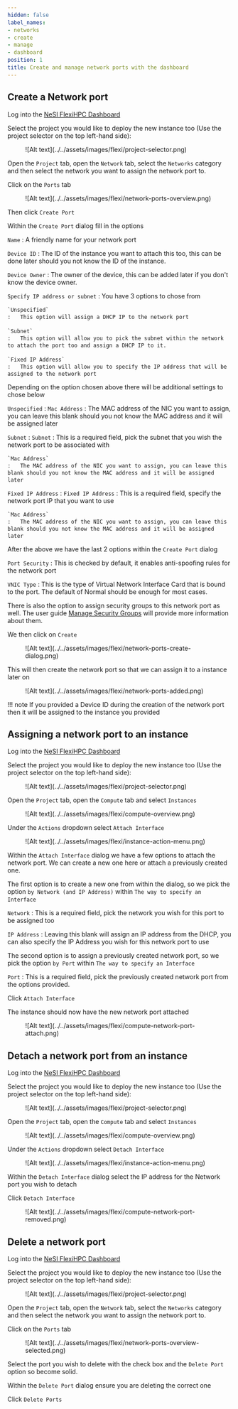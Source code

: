 ```yaml
---
hidden: false
label_names:
- networks
- create
- manage
- dashboard
position: 1
title: Create and manage network ports with the dashboard
---
```


## Create a Network port

Log into the [NeSI FlexiHPC Dashboard](https://dashboard.cloud.nesi.org.nz/)

Select the project you would like to deploy the new instance too (Use the project selector on the top left-hand side):

<figure markdown>
  ![Alt text](../../assets/images/flexi/project-selector.png)
</figure>

Open the `Project` tab, open the `Network` tab, select the `Networks` category and then select the network you want to assign the network port to.

Click on the `Ports` tab

<figure markdown>
  ![Alt text](../../assets/images/flexi/network-ports-overview.png)
</figure>

Then click `Create Port`

Within the `Create Port` dialog fill in the options

`Name`
:   A friendly name for your network port

`Device ID`
:   The ID of the instance you want to attach this too, this can be done later should you not know the ID of the instance.

`Device Owner`
:   The owner of the device, this can be added later if you don't know the device owner.

`Specify IP address or subnet`
:   You have 3 options to chose from

    `Unspecified`
    :   This option will assign a DHCP IP to the network port

    `Subnet`
    :   This option will allow you to pick the subnet within the network to attach the port too and assign a DHCP IP to it.

    `Fixed IP Address`
    :   This option will allow you to specify the IP address that will be assigned to the network port

Depending on the option chosen above there will be additional settings to chose below

`Unspecified`
:   `Mac Address`
    :   The MAC address of the NIC you want to assign, you can leave this blank should you not know the MAC address and it will be assigned later

`Subnet`
:   `Subnet`
    :   This is a required field, pick the subnet that you wish the network port to be associated with

    `Mac Address`
    :   The MAC address of the NIC you want to assign, you can leave this blank should you not know the MAC address and it will be assigned later

`Fixed IP Address`
:   `Fixed IP Address`
    :   This is a required field, specify the network port IP that you want to use

    `Mac Address`
    :   The MAC address of the NIC you want to assign, you can leave this blank should you not know the MAC address and it will be assigned later

After the above we have the last 2 options within the `Create Port` dialog

`Port Security`
:   This is checked by default, it enables anti-spoofing rules for the network port

`VNIC Type`
:   This is the type of Virtual Network Interface Card that is bound to the port. The default of Normal should be enough for most cases.

There is also the option to assign security groups to this network port as well. The user guide [Manage Security Groups](manage-security-groups-with-the-dashboard.md) will provide more information about them.

We then click on `Create`

<figure markdown>
  ![Alt text](../../assets/images/flexi/network-ports-create-dialog.png)
</figure>

This will then create the network port so that we can assign it to a instance later on

<figure markdown>
  ![Alt text](../../assets/images/flexi/network-ports-added.png)
</figure>

!!! note
    If you provided a Device ID during the creation of the network port then it will be assigned to the instance you provided

## Assigning a network port to an instance

Log into the [NeSI FlexiHPC Dashboard](https://dashboard.cloud.nesi.org.nz/)

Select the project you would like to deploy the new instance too (Use the project selector on the top left-hand side):

<figure markdown>
  ![Alt text](../../assets/images/flexi/project-selector.png)
</figure>

Open the `Project` tab, open the `Compute` tab and select `Instances`

<figure markdown>
  ![Alt text](../../assets/images/flexi/compute-overview.png)
</figure>

Under the `Actions` dropdown select `Attach Interface`

<figure markdown>
  ![Alt text](../../assets/images/flexi/instance-action-menu.png)
</figure>

Within the `Attach Interface` dialog we have a few options to attach the network port. We can create a new one here or attach a previously created one.

The first option is to create a new one from within the dialog, so we pick the option `by Network (and IP Address)` within `The way to specify an Interface`

`Network`
:   This is a required field, pick the network you wish for this port to be assigned too

`IP Address`
:   Leaving this blank will assign an IP address from the DHCP, you can also specify the IP Address you wish for this network port to use

The second option is to assign a previously created network port, so we pick the option `by Port` within `The way to specify an Interface`

`Port`
:   This is a required field, pick the previously created network port from the options provided.

Click `Attach Interface`

The instance should now have the new network port attached

<figure markdown>
  ![Alt text](../../assets/images/flexi/compute-network-port-attach.png)
</figure>

## Detach a network port from an instance

Log into the [NeSI FlexiHPC Dashboard](https://dashboard.cloud.nesi.org.nz/)

Select the project you would like to deploy the new instance too (Use the project selector on the top left-hand side):

<figure markdown>
  ![Alt text](../../assets/images/flexi/project-selector.png)
</figure>

Open the `Project` tab, open the `Compute` tab and select `Instances`

<figure markdown>
  ![Alt text](../../assets/images/flexi/compute-overview.png)
</figure>

Under the `Actions` dropdown select `Detach Interface`

<figure markdown>
  ![Alt text](../../assets/images/flexi/instance-action-menu.png)
</figure>

Within the `Detach Interface` dialog select the IP address for the Network port you wish to detach

Click `Detach Interface`

<figure markdown>
  ![Alt text](../../assets/images/flexi/compute-network-port-removed.png)
</figure>

## Delete a network port

Log into the [NeSI FlexiHPC Dashboard](https://dashboard.cloud.nesi.org.nz/)

Select the project you would like to deploy the new instance too (Use the project selector on the top left-hand side):

<figure markdown>
  ![Alt text](../../assets/images/flexi/project-selector.png)
</figure>

Open the `Project` tab, open the `Network` tab, select the `Networks` category and then select the network you want to assign the network port to.

Click on the `Ports` tab

<figure markdown>
  ![Alt text](../../assets/images/flexi/network-ports-overview-selected.png)
</figure>

Select the port you wish to delete with the check box and the `Delete Port` option so become solid.

Within the `Delete Port` dialog ensure you are deleting the correct one

Click `Delete Ports`